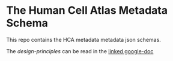 # The Human Cell Atlas Metadata Schema

This repo contains the HCA metadata metadata json schemas.

The *design-principles*  can be read in the [linked google-doc](https://docs.google.com/document/d/1eUVpYDLu2AxmxRw2ZUMM-jpKNxQudJbznNyNRp35nLc/edit?usp=sharing)


